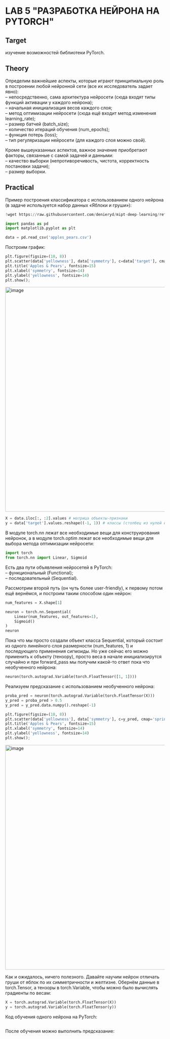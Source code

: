 # LAB 5 "РАЗРАБОТКА НЕЙРОНА НА PYTORCH"

## Target
изучение возможностей библиотеки PyTorch.

## Theory
Определим важнейшие аспекты, которые играют принципиальную роль в построении любой нейронной сети (все их исследователь задает явно):  
– непосредственно, сама архитектура нейросети (сюда входят типы функций активации у каждого нейрона);  
– начальная инициализация весов каждого слоя;  
– метод оптимизации нейросети (сюда ещё входит метод изменения learning_rate);  
– размер батчей (batch_size);  
– количество итераций обучения (num_epochs);  
– функция потерь (loss);  
– тип регуляризации нейросети (для каждого слоя можно свой).  
  
Кроме вышеуказанных аспектов, важное значение приобретают факторы, связанные с самой задачей и данными:  
– качество выборки (непротиворечивость, чистота, корректность постановки задачи);  
– размер выборки.  
  
## Practical
Пример построения классификатора с использованием одного нейрона (в задаче используется набор данных «Яблоки и груши»): 
```py
!wget https://raw.githubusercontent.com/denieryd/mipt-deep-learning/refs/heads/master/5.%20Neuron%2C%20OOP/seminar/data/apples_pears.csv
```

```py
import pandas as pd
import matplotlib.pyplot as plt

data = pd.read_csv('apples_pears.csv')
```
Построим график:
```py
plt.figure(figsize=(10, 8))
plt.scatter(data['yellowness'], data['symmetry'], c=data['target'], cmap='rainbow')
plt.title('Apples & Pears', fontsize=15)
plt.xlabel('symmetry', fontsize=14)
plt.ylabel('yellowness', fontsize=14)
plt.show();
```
<img width="851" height="708" alt="image" src="https://github.com/user-attachments/assets/3fc398b3-70e8-4dba-a65b-0b2735d35714" />

```py
X = data.iloc[:, :2].values # матрица объекты-признаки
y = data['target'].values.reshape((-1, 1)) # классы (столбец из нулей и единиц)
```
В модуле torch.nn лежат все необходимые вещи для конструирования нейронок, а в модуле torch.optim лежат все необходимые вещи для выбора метода оптимизации нейросети: 
```py
import torch
from torch.nn import Linear, Sigmoid
```
Есть два пути объявления нейросетей в PyTorch:  
– функциональный (Functional);  
– последовательный (Sequential).  

Рассмотрим второй путь (он чуть более user-friendly), к первому потом ещё вернёмся, и построим таким способом один нейрон:
```py
num_features = X.shape[1]

neuron = torch.nn.Sequential(
    Linear(num_features, out_features=1),
    Sigmoid()
)
neuron
```
Пока что мы просто создали объект класса Sequential, который состоит из одного линейного слоя размерности (num_features, 1) и последующего применения сигмоиды. Но уже сейчас его можно применить к объекту (тензору), просто веса в начале инициализирутся случайно и при forward_pass мы получим какой-то ответ пока что необученного нейрона:  
```py
neuron(torch.autograd.Variable(torch.FloatTensor([1, 1])))
```
Реализуем предсказание с использованием необученного нейрона:
```py
proba_pred = neuron(torch.autograd.Variable(torch.FloatTensor(X)))
y_pred = proba_pred > 0.5
y_pred = y_pred.data.numpy().reshape(-1)

plt.figure(figsize=(10, 8))
plt.scatter(data['yellowness'], data['symmetry'], c=y_pred, cmap='spring')
plt.title('Apples & Pears', fontsize=15)
plt.xlabel('symmetry', fontsize=14)
plt.ylabel('yellowness', fontsize=14)
plt.show();
```
<img width="851" height="708" alt="image" src="https://github.com/user-attachments/assets/cd27265e-c27a-4d06-9e92-46fc1fe21b89" />

Как и ожидалось, ничего полезного. Давайте научим нейрон отличать груши от яблок по их симметричности и желтизне. Обернём данные в torch.Tensor, а тензоры в torch.Variable, чтобы можно было вычислять градиенты по весам:
```py
X = torch.autograd.Variable(torch.FloatTensor(X))
y = torch.autograd.Variable(torch.FloatTensor(y))
```
Код обучения одного нейрона на PyTorch:
```py

```
После обучения можно выполнить предсказание:
```py

```
